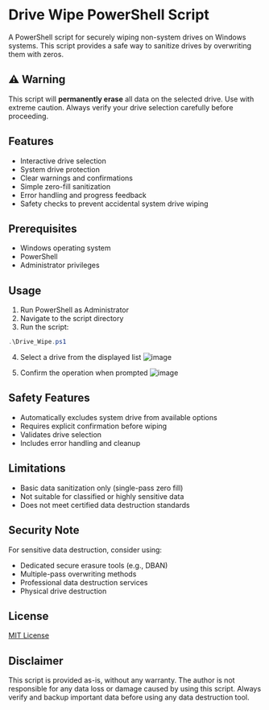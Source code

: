 # Drive Wipe PowerShell Script

A PowerShell script for securely wiping non-system drives on Windows systems. This script provides a safe way to sanitize drives by overwriting them with zeros.

## ⚠️ Warning

This script will **permanently erase** all data on the selected drive. Use with extreme caution. Always verify your drive selection carefully before proceeding.

## Features

- Interactive drive selection
- System drive protection
- Clear warnings and confirmations
- Simple zero-fill sanitization
- Error handling and progress feedback
- Safety checks to prevent accidental system drive wiping

## Prerequisites

- Windows operating system
- PowerShell
- Administrator privileges

## Usage

1. Run PowerShell as Administrator
2. Navigate to the script directory
3. Run the script:
```powershell
.\Drive_Wipe.ps1
```
4. Select a drive from the displayed list
![image](https://github.com/user-attachments/assets/9dd446e5-7a88-4a85-8738-2091e260a8b5)

5. Confirm the operation when prompted
![image](https://github.com/user-attachments/assets/64e94645-6d9b-4a66-97ed-2bef206ad312)


## Safety Features

- Automatically excludes system drive from available options
- Requires explicit confirmation before wiping
- Validates drive selection
- Includes error handling and cleanup

## Limitations

- Basic data sanitization only (single-pass zero fill)
- Not suitable for classified or highly sensitive data
- Does not meet certified data destruction standards

## Security Note

For sensitive data destruction, consider using:
- Dedicated secure erasure tools (e.g., DBAN)
- Multiple-pass overwriting methods
- Professional data destruction services
- Physical drive destruction

## License

[MIT License](LICENSE)

## Disclaimer

This script is provided as-is, without any warranty. The author is not responsible for any data loss or damage caused by using this script. Always verify and backup important data before using any data destruction tool.

